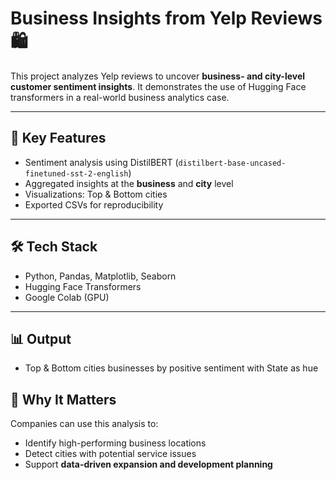 # Business Insights from Yelp Reviews 🛍️

This project analyzes Yelp reviews to uncover **business- and city-level customer sentiment insights**.
It demonstrates the use of Hugging Face transformers in a real-world business analytics case.

---

## 🔑 Key Features

* Sentiment analysis using DistilBERT (`distilbert-base-uncased-finetuned-sst-2-english`)
* Aggregated insights at the **business** and **city** level
* Visualizations: Top & Bottom cities
* Exported CSVs for reproducibility

---

## 🛠 Tech Stack

* Python, Pandas, Matplotlib, Seaborn
* Hugging Face Transformers
* Google Colab (GPU)

---

## 📊 Output

* Top & Bottom cities businesses by positive sentiment with State as hue

## 🚀 Why It Matters

Companies can use this analysis to:

* Identify high-performing business locations
* Detect cities with potential service issues
* Support **data-driven expansion and development planning**

